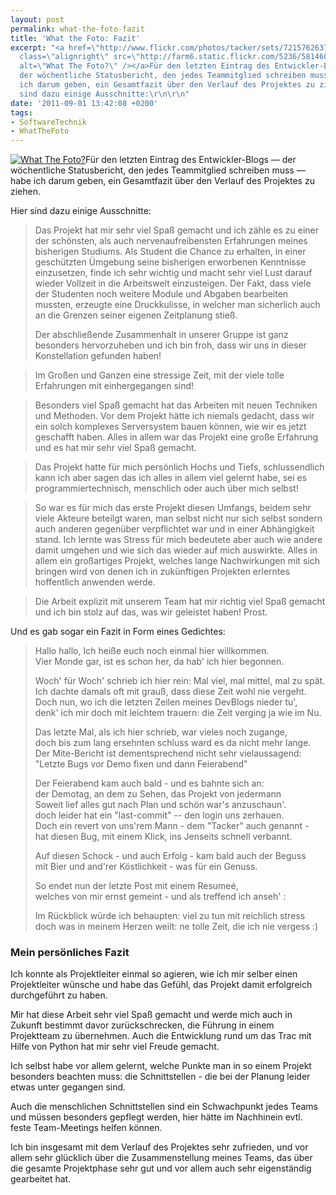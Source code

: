 ```yaml
---
layout: post
permalink: what-the-foto-fazit
title: 'What the Foto: Fazit'
excerpt: "<a href=\"http://www.flickr.com/photos/tacker/sets/72157626379556132/\"><img
  class=\"alignright\" src=\"http://farm6.static.flickr.com/5236/5814600568_a78deedb78_m.jpg\"
  alt=\"What The Foto?\" /></a>Für den letzten Eintrag des Entwickler-Blogs &mdash;
  der wöchentliche Statusbericht, den jedes Teammitglied schreiben muss &mdash; habe
  ich darum geben, ein Gesamtfazit über den Verlauf des Projektes zu ziehen.\r\n\r\nHier
  sind dazu einige Ausschnitte:\r\n\r\n"
date: '2011-09-01 13:42:08 +0200'
tags:
- SoftwareTechnik
- WhatTheFoto
---
```

<p><a href="http://www.flickr.com/photos/tacker/sets/72157626379556132/"><img class="alignright" src="http://farm6.static.flickr.com/5236/5814600568_a78deedb78_m.jpg" alt="What The Foto?" /></a>Für den letzten Eintrag des Entwickler-Blogs &mdash; der wöchentliche Statusbericht, den jedes Teammitglied schreiben muss &mdash; habe ich darum geben, ein Gesamtfazit über den Verlauf des Projektes zu ziehen.</p>
<p>Hier sind dazu einige Ausschnitte:</p>
<p></p>
<blockquote><p>Das Projekt hat mir sehr viel Spaß gemacht und ich zähle es zu einer der schönsten, als auch nervenaufreibensten Erfahrungen meines bisherigen Studiums. Als Student die Chance zu erhalten, in einer geschützten Ümgebung seine bisherigen erworbenen Kenntnisse einzusetzen, finde ich sehr wichtig und macht sehr viel Lust darauf wieder Vollzeit in die Arbeitswelt einzusteigen. Der Fakt, dass viele der Studenten noch weitere Module und Abgaben bearbeiten mussten, erzeugte eine Druckkulisse, in welcher man sicherlich auch an die Grenzen seiner eigenen Zeitplanung stieß.</p>
<p>Der abschließende Zusammenhalt in unserer Gruppe ist ganz besonders hervorzuheben und ich bin froh, dass wir uns in dieser Konstellation gefunden haben!</p></blockquote>
<blockquote><p>Im Großen und Ganzen eine stressige Zeit, mit der viele tolle Erfahrungen mit einhergegangen sind!</p></blockquote>
<blockquote><p>Besonders viel Spaß gemacht hat das Arbeiten mit neuen Techniken und Methoden. Vor dem Projekt hätte ich niemals gedacht, dass wir ein solch komplexes Serversystem bauen können, wie wir es jetzt geschafft haben. Alles in allem war das Projekt eine große Erfahrung und es hat mir sehr viel Spaß gemacht.</p></blockquote>
<blockquote><p>Das Projekt hatte für mich persönlich Hochs und Tiefs, schlussendlich kann ich aber sagen das ich alles in allem viel gelernt habe, sei es programmiertechnisch, menschlich oder auch über mich selbst!</p></blockquote>
<blockquote><p>So war es für mich das erste Projekt diesen Umfangs, beidem sehr viele Akteure beteilgt waren, man selbst nicht nur sich selbst sondern auch anderen gegenüber verpflichtet war und in einer Abhängigkeit stand. Ich lernte was Stress für mich bedeutete aber auch wie andere damit umgehen und wie sich das wieder auf mich auswirkte. Alles in allem ein großartiges Projekt, welches lange Nachwirkungen mit sich bringen wird von denen ich in zukünftigen Projekten erlerntes hoffentlich anwenden werde.</p></blockquote>
<blockquote><p>Die Arbeit explizit mit unserem Team hat mir richtig viel Spaß gemacht und ich bin stolz auf das, was wir geleistet haben! Prost.</p></blockquote>
<p>Und es gab sogar ein Fazit in Form eines Gedichtes:</p>
<blockquote><p>Hallo hallo, Ich heiße euch noch einmal hier willkommen.<br />
Vier Monde gar, ist es schon her, da hab' ich hier begonnen.</p>
<p>Woch' für Woch' schrieb ich hier rein: Mal viel, mal mittel, mal zu spät.<br />
Ich dachte damals oft mit grauß, dass diese Zeit wohl nie vergeht.<br />
Doch nun, wo ich die letzten Zeilen meines DevBlogs nieder tu',<br />
denk' ich mir doch mit leichtem trauern: die Zeit verging ja wie im Nu.</p>
<p>Das letzte Mal, als ich hier schrieb, war vieles noch zugange,<br />
doch bis zum lang ersehnten schluss ward es da nicht mehr lange.<br />
Der Mite-Bericht ist dementsprechend nicht sehr vielaussagend:<br />
"Letzte Bugs vor Demo fixen und dann Feierabend"</p>
<p>Der Feierabend kam auch bald - und es bahnte sich an:<br />
der Demotag, an dem zu Sehen, das Projekt von jedermann<br />
Soweit lief alles gut nach Plan und schön war's anzuschaun'.<br />
doch leider hat ein "last-commit" -- den login uns zerhauen.<br />
Doch ein revert von uns'rem Mann - dem "Tacker" auch genannt -<br />
hat diesen Bug, mit einem Klick, ins Jenseits schnell verbannt.</p>
<p>Auf diesen Schock - und auch Erfolg - kam bald auch der Beguss<br />
mit Bier und and'rer Köstlichkeit - was für ein Genuss.</p>
<p>So endet nun der letzte Post mit einem Resumeé,<br />
welches von mir ernst gemeint - und als treffend ich anseh' :</p>
<p>Im Rückblick würde ich behaupten: viel zu tun mit reichlich stress<br />
doch was in meinem Herzen weilt: ne tolle Zeit, die ich nie vergess :)</p></blockquote>
<h3 class="textimage">Mein persönliches Fazit</h3>
<p>Ich konnte als Projektleiter einmal so agieren, wie ich mir selber einen Projektleiter wünsche und habe das Gefühl, das Projekt damit erfolgreich durchgeführt zu haben.</p>
<p>Mir hat diese Arbeit sehr viel Spaß gemacht und werde mich auch in Zukunft bestimmt davor zurückschrecken, die Führung in einem Projektteam zu übernehmen. Auch die Entwicklung rund um das Trac mit Hilfe von Python hat mir sehr viel Freude gemacht.</p>
<p>Ich selbst habe vor allem gelernt, welche Punkte man in so einem Projekt besonders beachten muss: die Schnittstellen - die bei der Planung leider etwas unter gegangen sind.</p>
<p>Auch die menschlichen Schnittstellen sind ein Schwachpunkt jedes Teams und müssen besonders gepflegt werden, hier hätte im Nachhinein evtl. feste Team-Meetings helfen können.</p>
<p>Ich bin insgesamt mit dem Verlauf des Projektes sehr zufrieden, und vor allem sehr glücklich über die Zusammenstellung meines Teams, das über die gesamte Projektphase sehr gut und vor allem auch sehr eigenständig gearbeitet hat.</p>

